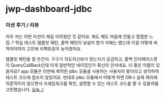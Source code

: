 # jwp-dashboard-jdbc

### 미션 후기 / 리뷰

어우 저는 이번 미션이 제일 어려웠던 것 같아요. 해도 해도 마음에 안들고 찝찝한 느낌..?
학습 테스트 템플릿 패턴, 콜백 패턴이 낯설어 뭔가 이해는 됐는데 이걸 어떻게 써먹어야하지 고민에 리팩토링이 늦어졌어요.

템플릿 패턴을 잘 쓴건지. 구구가 의도하신바가 맞는지가 궁금하고,
콜백 인터페이스명이 QueryCallBack인데 이게 일반적인 네이밍인가 확신이 안서네요. 더 좋은 이름이 있을까요?
app 모듈은 이번에 제작한 jdbc 모듈을 사용하는 사용자의 몫이라고 생각하여 테스트 코드에 힘쓰지 않았어요.
반대로 jdbc 모듈에서 어떻게 하면 DB나 실제 쿼리에 의존적이지 않으면서 프레임워크를 확인, 설명할 수 있는 테스트 코드를 짤 수 있을까를 고민했습니다. [요놈 :)](https://github.com/ecsimsw/jwp-dashboard-jdbc/blob/step1/jdbc/src/test/java/nextstep/jdbc/executor/PreparedStatementExecutorTest.java)
